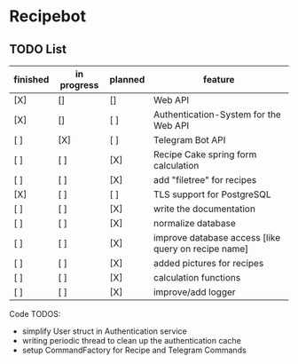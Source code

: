 # Recipebot

## TODO List

finished|in progress|planned|feature
----|-----|-----|-------------------
[X] | [] | [] | Web API
[X] | [] | [ ] | Authentication-System for the Web API
[ ] | [X] | [ ] | Telegram Bot API
[ ] | [ ] | [X] | Recipe Cake spring form calculation
[ ] | [ ] | [X] | add "filetree" for recipes
[X] | [ ] | [ ] | TLS support for PostgreSQL
[ ] | [ ] | [X] | write the documentation
[ ] | [ ] | [X] | normalize database
[ ] | [ ] | [X] | improve database access [like query on recipe name]
[ ] | [ ] | [X] | added pictures for recipes
[ ] | [ ] | [X] | calculation functions
[ ] | [ ] | [X] | improve/add logger

Code TODOS:

- simplify User struct in Authentication service
- writing periodic thread to clean up the authentication cache
- setup CommandFactory for Recipe and Telegram Commands